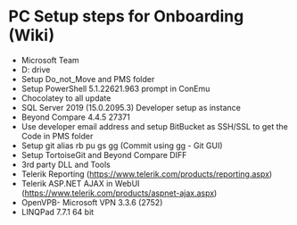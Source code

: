 # PC Setup steps for Onboarding (Wiki)
- Microsoft Team
- D: drive
- Setup Do_not_Move and PMS folder
- Setup PowerShell 5.1.22621.963 prompt in ConEmu
- Chocolatey to all update
- SQL Server 2019 (15.0.2095.3) Developer setup as instance
- Beyond Compare 4.4.5 27371
- Use developer email address and setup BitBucket as SSH/SSL to get the Code in PMS folder
- Setup git alias rb pu gs gg (Commit using gg - Git GUI)
- Setup TortoiseGit and Beyond Compare DIFF
- 3rd party DLL and Tools
- Telerik Reporting (https://www.telerik.com/products/reporting.aspx)
- Telerik ASP.NET AJAX in WebUI (https://www.telerik.com/products/aspnet-ajax.aspx)
- OpenVPB- Microsoft VPN 3.3.6 (2752)
- LINQPad 7.7.1 64 bit
